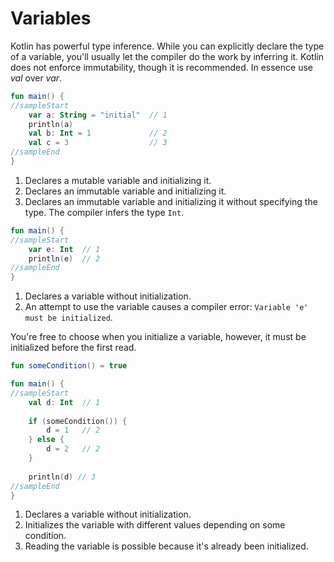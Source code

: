 # Variables

Kotlin has powerful type inference. While you can explicitly declare the type of a variable, you'll usually let the
compiler do the work by inferring it. Kotlin does not enforce immutability, though it is recommended.
In essence use *val* over *var*.

<div class="language-kotlin" theme="idea" data-min-compiler-version="1.3">

```kotlin
fun main() {
//sampleStart
    var a: String = "initial"  // 1
    println(a)
    val b: Int = 1             // 2
    val c = 3                  // 3
//sampleEnd
}
```

</div>

1. Declares a mutable variable and initializing it.
2. Declares an immutable variable and initializing it.
3. Declares an immutable variable and initializing it without specifying the type. The compiler infers the type `Int`.

<div class="language-kotlin" theme="idea" data-min-compiler-version="1.3">

```kotlin
fun main() {
//sampleStart
    var e: Int  // 1
    println(e)  // 2
//sampleEnd
}
```

</div>

1. Declares a variable without initialization.
2. An attempt to use the variable causes a compiler error: `Variable 'e' must be initialized`.

You're free to choose when you initialize a variable, however, it must be initialized before the first read.
 
<div class="language-kotlin" theme="idea" data-min-compiler-version="1.3">

```kotlin
fun someCondition() = true 

fun main() {
//sampleStart
    val d: Int  // 1
    
    if (someCondition()) {
        d = 1   // 2
    } else {
        d = 2   // 2
    }
    
    println(d) // 3
//sampleEnd
}
```

</div>

1. Declares a variable without initialization.
2. Initializes the variable with different values depending on some condition.
3. Reading the variable is possible because it's already been initialized.
